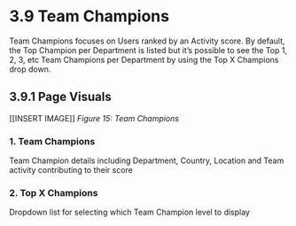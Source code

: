 # 3.9 Team Champions
Team Champions focuses on Users ranked by an Activity score. By default, the Top Champion per Department is listed but it’s possible to see the Top 1, 2, 3, etc Team Champions per Department by using the Top X Champions drop down.

## 3.9.1 Page Visuals


[[INSERT IMAGE]] *Figure 15: Team Champions*


### 1.	Team Champions
Team Champion details including Department, Country, Location and Team activity contributing to their score

### 2.	Top X Champions
Dropdown list for selecting which Team Champion level to display 
 
